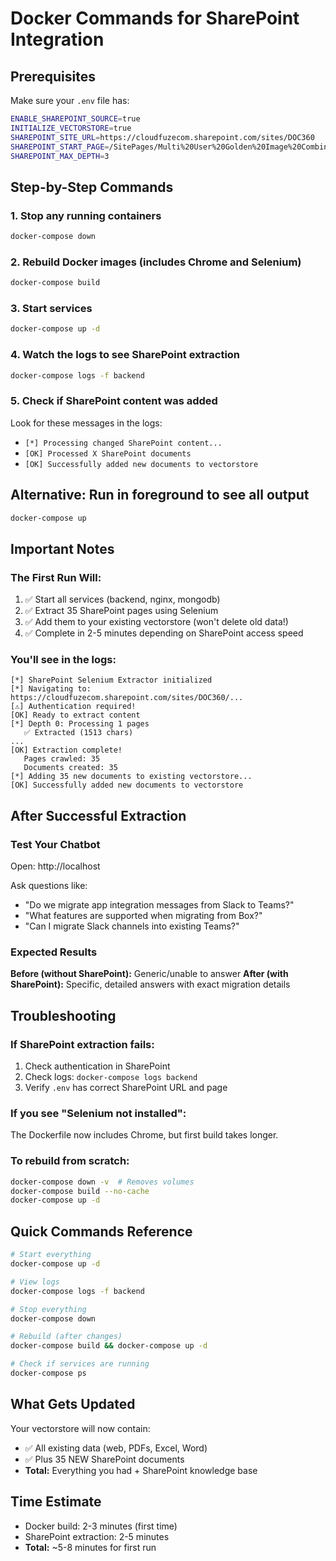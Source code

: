 # Docker Commands for SharePoint Integration

## Prerequisites

Make sure your `.env` file has:
```bash
ENABLE_SHAREPOINT_SOURCE=true
INITIALIZE_VECTORSTORE=true
SHAREPOINT_SITE_URL=https://cloudfuzecom.sharepoint.com/sites/DOC360
SHAREPOINT_START_PAGE=/SitePages/Multi%20User%20Golden%20Image%20Combinations.aspx
SHAREPOINT_MAX_DEPTH=3
```

## Step-by-Step Commands

### 1. Stop any running containers
```bash
docker-compose down
```

### 2. Rebuild Docker images (includes Chrome and Selenium)
```bash
docker-compose build
```

### 3. Start services
```bash
docker-compose up -d
```

### 4. Watch the logs to see SharePoint extraction
```bash
docker-compose logs -f backend
```

### 5. Check if SharePoint content was added
Look for these messages in the logs:
- `[*] Processing changed SharePoint content...`
- `[OK] Processed X SharePoint documents`
- `[OK] Successfully added new documents to vectorstore`

## Alternative: Run in foreground to see all output
```bash
docker-compose up
```

## Important Notes

### The First Run Will:
1. ✅ Start all services (backend, nginx, mongodb)
2. ✅ Extract 35 SharePoint pages using Selenium
3. ✅ Add them to your existing vectorstore (won't delete old data!)
4. ✅ Complete in 2-5 minutes depending on SharePoint access speed

### You'll see in the logs:
```
[*] SharePoint Selenium Extractor initialized
[*] Navigating to: https://cloudfuzecom.sharepoint.com/sites/DOC360/...
[⚠️] Authentication required!
[OK] Ready to extract content
[*] Depth 0: Processing 1 pages
   ✅ Extracted (1513 chars)
...
[OK] Extraction complete!
   Pages crawled: 35
   Documents created: 35
[*] Adding 35 new documents to existing vectorstore...
[OK] Successfully added new documents to vectorstore
```

## After Successful Extraction

### Test Your Chatbot
Open: http://localhost

Ask questions like:
- "Do we migrate app integration messages from Slack to Teams?"
- "What features are supported when migrating from Box?"
- "Can I migrate Slack channels into existing Teams?"

### Expected Results
**Before (without SharePoint):** Generic/unable to answer
**After (with SharePoint):** Specific, detailed answers with exact migration details

## Troubleshooting

### If SharePoint extraction fails:
1. Check authentication in SharePoint
2. Check logs: `docker-compose logs backend`
3. Verify `.env` has correct SharePoint URL and page

### If you see "Selenium not installed":
The Dockerfile now includes Chrome, but first build takes longer.

### To rebuild from scratch:
```bash
docker-compose down -v  # Removes volumes
docker-compose build --no-cache
docker-compose up -d
```

## Quick Commands Reference

```bash
# Start everything
docker-compose up -d

# View logs
docker-compose logs -f backend

# Stop everything
docker-compose down

# Rebuild (after changes)
docker-compose build && docker-compose up -d

# Check if services are running
docker-compose ps
```

## What Gets Updated

Your vectorstore will now contain:
- ✅ All existing data (web, PDFs, Excel, Word)
- ✅ Plus 35 NEW SharePoint documents
- **Total:** Everything you had + SharePoint knowledge base

## Time Estimate

- Docker build: 2-3 minutes (first time)
- SharePoint extraction: 2-5 minutes
- **Total:** ~5-8 minutes for first run

